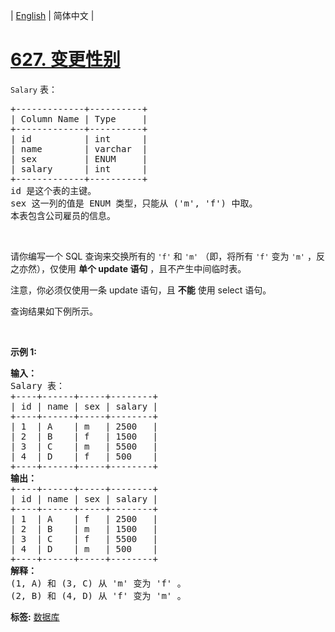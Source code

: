 | [English](README_EN.md) | 简体中文 |

# [627. 变更性别](https://leetcode-cn.com/problems/swap-salary)
<div class="original__bRMd">
<div>
<p><code>Salary</code> 表：</p>

<pre>
+-------------+----------+
| Column Name | Type     |
+-------------+----------+
| id          | int      |
| name        | varchar  |
| sex         | ENUM     |
| salary      | int      |
+-------------+----------+
id 是这个表的主键。
sex 这一列的值是 ENUM 类型，只能从 ('m', 'f') 中取。
本表包含公司雇员的信息。
</pre>

<p>&nbsp;</p>

<p>请你编写一个 SQL 查询来交换所有的 <code>'f'</code> 和 <code>'m'</code> （即，将所有 <code>'f'</code> 变为 <code>'m'</code> ，反之亦然），仅使用 <strong>单个 update 语句</strong> ，且不产生中间临时表。</p>

<p>注意，你必须仅使用一条 update 语句，且 <strong>不能</strong> 使用 select 语句。</p>

<p>查询结果如下例所示。</p>

<p>&nbsp;</p>

<p><strong>示例 1:</strong></p>

<pre>
<strong>输入：</strong>
Salary 表：
+----+------+-----+--------+
| id | name | sex | salary |
+----+------+-----+--------+
| 1  | A    | m   | 2500   |
| 2  | B    | f   | 1500   |
| 3  | C    | m   | 5500   |
| 4  | D    | f   | 500    |
+----+------+-----+--------+
<strong>输出：</strong>
+----+------+-----+--------+
| id | name | sex | salary |
+----+------+-----+--------+
| 1  | A    | f   | 2500   |
| 2  | B    | m   | 1500   |
| 3  | C    | f   | 5500   |
| 4  | D    | m   | 500    |
+----+------+-----+--------+
<strong>解释：</strong>
(1, A) 和 (3, C) 从 'm' 变为 'f' 。
(2, B) 和 (4, D) 从 'f' 变为 'm' 。</pre>
</div>
</div>

**标签:**  [数据库](https://leetcode-cn.com/tag/database) 